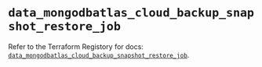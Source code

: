 # `data_mongodbatlas_cloud_backup_snapshot_restore_job`

Refer to the Terraform Registory for docs: [`data_mongodbatlas_cloud_backup_snapshot_restore_job`](https://registry.terraform.io/providers/mongodb/mongodbatlas/1.9.0/docs/data-sources/cloud_backup_snapshot_restore_job).
